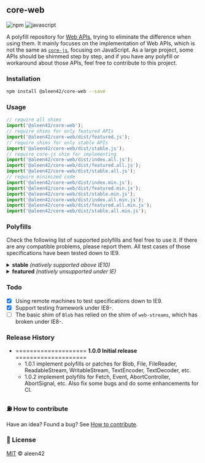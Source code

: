 <!-- AUTOMATICALLY GENERATED BY RUNNING: npm run document -->
## core-web

![npm](https://badges.aleen42.com/src/npm.svg) ![javascript](https://badges.aleen42.com/src/javascript.svg)

A polyfill repository for [Web APIs](https://developer.mozilla.org/en-US/docs/Web/API), trying to eliminate the difference when using them. It mainly focuses on the implementation of Web APIs, which is not the same as [`core-js`](https://github.com/zloirock/core-js/), focusing on JavaScript. As a large project, some APIs should be shimmed step by step, and if you have any polyfill or workaround about those APIs, feel free to contribute to this project.

### Installation

```bash
npm install @aleen42/core-web --save
```

### Usage

```js
// require all shims
import('@aleen42/core-web');
// require shims for only featured APIs
import('@aleen42/core-web/dist/featured.js');
// require shims for only stable APIs
import('@aleen42/core-web/dist/stable.js');
// require core-js shim for implementing
import('@aleen42/core-web/dist/index.all.js');
import('@aleen42/core-web/dist/featured.all.js');
import('@aleen42/core-web/dist/stable.all.js');
// require minimized code
import('@aleen42/core-web/dist/index.min.js');
import('@aleen42/core-web/dist/featured.min.js');
import('@aleen42/core-web/dist/stable.min.js');
import('@aleen42/core-web/dist/index.all.min.js');
import('@aleen42/core-web/dist/featured.all.min.js');
import('@aleen42/core-web/dist/stable.all.min.js');
```

### Polyfills

Check the following list of supported polyfills and feel free to use it. If there are any compatible problems, please report them. All test cases of those specifications have been tested down to IE9.

<details>
    <summary><b>stable</b> <i>(natively supported above IE10)</i></summary>
    <ul>
        <li>Blob (<a href="https://developer.mozilla.org/en-US/docs/Web/API/Blob/Blob" target=_blank>constructor</a>, <a href="https://developer.mozilla.org/en-US/docs/Web/API/Blob/stream" target=_blank>stream</a>, <a href="https://developer.mozilla.org/en-US/docs/Web/API/Blob/arrayBuffer" target=_blank>arrayBuffer</a>, <a href="https://developer.mozilla.org/en-US/docs/Web/API/Blob/text" target=_blank>text</a>)<ul><li><i>IE9- throws &quot;Access is denied&quot; when fetching blob URL.
</i></li></ul></li>
        <li>Element (<a href="https://developer.mozilla.org/en-US/docs/Web/API/Element/classList" target=_blank>classList</a>)</li>
        <li>Event (<a href="https://developer.mozilla.org/en-US/docs/Web/API/Event/Event" target=_blank>constructor</a>, <a href="https://developer.mozilla.org/en-US/docs/Web/API/Event/preventDefault" target=_blank>preventDefault</a>, <a href="https://developer.mozilla.org/en-US/docs/Web/API/Event/stopPropagation" target=_blank>stopPropagation</a>, <a href="https://developer.mozilla.org/en-US/docs/Web/API/Event/stopImmediatePropagation" target=_blank>stopImmediatePropagation</a>, <a href="https://developer.mozilla.org/en-US/docs/Web/API/EventTarget/addEventListener" target=_blank>addEventListener</a>, <a href="https://developer.mozilla.org/en-US/docs/Web/API/EventTarget/removeEventListener" target=_blank>removeEventListener</a>, <a href="https://developer.mozilla.org/en-US/docs/Web/API/EventTarget/dispatchEvent" target=_blank>dispatchEvent</a>)</li>
        <li>File (<a href="https://developer.mozilla.org/en-US/docs/Web/API/File/File" target=_blank>constructor</a>)</li>
        <li>FileReader (<a href="https://developer.mozilla.org/en-US/docs/Web/API/FileReader/FileReader" target=_blank>constructor</a>)</li>
        <li><a href="https://developer.mozilla.org/en-US/docs/Web/API/FormData" target=_blank>FormData</a></li>
        <li>Global (<a href="https://developer.mozilla.org/en-US/docs/Web/API/atob" target=_blank>atob</a>, <a href="https://developer.mozilla.org/en-US/docs/Web/API/btoa" target=_blank>btoa</a>, <a href="https://developer.mozilla.org/en-US/docs/Web/API/console" target=_blank>console</a>)<ul><li><i>only avoid NPE exceptions of calling <code>window.console</code> under IE8 / IE9.
</i></li></ul></li>
        <li>HTMLElement (<a href="https://developer.mozilla.org/en-US/docs/Web/API/HTMLElement/focus" target=_blank>focus</a>)</li>
        <li>HTMLOptionElement (<a href="https://developer.mozilla.org/en-US/docs/Web/API/HTMLOptionElement/Option" target=_blank>Option</a>)</li>
        <li>URL (<a href="https://developer.mozilla.org/en-US/docs/Web/API/URL/URL" target=_blank>constructor</a>, <a href="https://developer.mozilla.org/en-US/docs/Web/API/URLSearchParams/URLSearchParams" target=_blank>URLSearchParams</a>)</li>
        <li>XMLHttpRequest (<a href="https://developer.mozilla.org/en-US/docs/Web/API/XMLHttpRequest/send" target=_blank>send</a>)</li>
    </ul>
</details>
<details>
    <summary><b>featured</b> <i>(natively unsupported under IE)</i></summary>
    <ul>
        <li>Abort (<a href="https://developer.mozilla.org/en-US/docs/Web/API/AbortController" target=_blank>AbortController</a>, <a href="https://developer.mozilla.org/en-US/docs/Web/API/AbortSignal" target=_blank>AbortSignal</a>)</li>
        <li>Fetch (<a href="https://developer.mozilla.org/en-US/docs/Web/API/Fetch_API" target=_blank>Fetch_API</a>, <a href="https://developer.mozilla.org/en-US/docs/Web/API/Headers" target=_blank>Headers</a>, <a href="https://developer.mozilla.org/en-US/docs/Web/API/Request" target=_blank>Request</a>, <a href="https://developer.mozilla.org/en-US/docs/Web/API/Response" target=_blank>Response</a>, <a href="https://developer.mozilla.org/en-US/docs/Web/API/Request/credentials" target=_blank>credentials</a>)<ul><li><i><code>XMLHttpRequest</code> returns a text rather than a <code>Blob</code> under IE9-, and it means that <code>fetch()</code> cannot handle <code>utf-16le</code> data.
</i></li><li><i>native <code>fetch()</code> <a href="https://github.com/github/fetch/pull/1119">won't normalize</a> the <code>patch</code> method as uppercase.
</i></li><li><i><a href="https://developer.mozilla.org/en-US/docs/Web/API/Request/credentials"><code>credentials</code></a> is not supported under IE9-.
</i></li></ul></li>
        <li>Streams (<a href="https://developer.mozilla.org/en-US/docs/Web/API/ReadableStream" target=_blank>ReadableStream</a>, <a href="https://developer.mozilla.org/en-US/docs/Web/API/WritableStream" target=_blank>WritableStream</a>)</li>
        <li>Text (<a href="https://developer.mozilla.org/en-US/docs/Web/API/TextEncoder" target=_blank>TextEncoder</a>, <a href="https://developer.mozilla.org/en-US/docs/Web/API/TextDecoder" target=_blank>TextDecoder</a>)</li>
    </ul>
</details>

### Todo

- [x] Using remote machines to test specifications down to IE9.
- [x] Support testing framework under IE8-.
- [ ] The basic shim of `Blob` has relied on the shim of `web-streams`, which has broken under IE8-.

### Release History

* ==================== **1.0.0 Initial release** ====================
    * 1.0.1 implement polyfills or patches for Blob, File, FileReader, ReadableStream, WritableStream, TextEncoder, TextDecoder, etc.
    * 1.0.2 implement polyfills for Fetch, Event, AbortController, AbortSignal, etc. Also fix some bugs and do some enhancements for CI.

### :fuelpump: How to contribute

Have an idea? Found a bug? See [How to contribute](https://wiki.aleen42.com/contribution.html).

### :scroll: License

[MIT](https://wiki.aleen42.com/MIT.html) © aleen42
